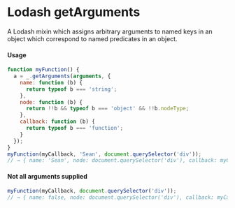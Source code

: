# Lodash getArguments
A Lodash mixin which assigns arbitrary arguments to named keys in an object which correspond to named predicates in an object.

#### Usage

```javascript
function myFunction() {
  a = _.getArguments(arguments, {
    name: function (b) {
      return typeof b === 'string';
    },
    node: function (b) {
      return !!b && typeof b === 'object' && !!b.nodeType;
    },
    callback: function (b) {
      return typeof b === 'function';
    }
  });
}
myFunction(myCallback, 'Sean', document.querySelector('div'));
// → { name: 'Sean', node: document.querySelector('div'), callback: myCallback }
```

#### Not all arguments supplied

```javascript
myFunction(myCallback, document.querySelector('div'));
// → { name: false, node: document.querySelector('div'), callback: myCallback }
```
